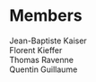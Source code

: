 # Members

Jean-Baptiste Kaiser <br>
Florent Kieffer <br>
Thomas Ravenne <br>
Quentin Guillaume <br>
